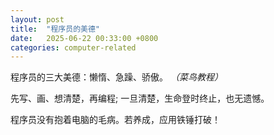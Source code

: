 ```yaml
---
layout: post
title:  "程序员的美德"
date:   2025-06-22 00:33:00 +0800
categories: computer-related
---
```


程序员的三大美德：懒惰、急躁、骄傲。 *（菜鸟教程）*  
  
先写、画、想清楚，再编程;
一旦清楚，生命登时终止，也无遗憾。  
  
程序员没有抱着电脑的毛病。若养成，应用铁锤打破！  
